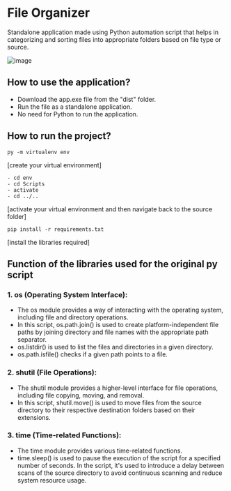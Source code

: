 # File Organizer
Standalone application made using Python automation script that helps in categorizing and sorting files into appropriate folders based on file type or source.

![image](https://github.com/Kshitijk14/DownloadsManager/assets/98537053/04edc0d0-5199-41f8-bbda-67356a6e1eb7)

## How to use the application?
- Download the app.exe file from the "dist" folder.
- Run the file as a standalone application.
- No need for Python to run the application.

## How to run the project?
```
py -m virtualenv env 
```
  [create your virtual environment]

```
- cd env
- cd Scripts
- activate 
- cd ../.. 
```
  [activate your virtual environment and then navigate back to the source folder]
  
```
pip install -r requirements.txt 
```
  [install the libraries required]

<!-- for my own reference -->
## Function of the libraries used for the original py script
### 1. os (Operating System Interface):
  - The os module provides a way of interacting with the operating system, including file and directory operations.
  - In this script, os.path.join() is used to create platform-independent file paths by joining directory and file names with the appropriate path separator.
  - os.listdir() is used to list the files and directories in a given directory.
  - os.path.isfile() checks if a given path points to a file.

### 2. shutil (File Operations):
  - The shutil module provides a higher-level interface for file operations, including file copying, moving, and removal.
  -  In this script, shutil.move() is used to move files from the source directory to their respective destination folders based on their extensions.

### 3. time (Time-related Functions):
  - The time module provides various time-related functions.
  - time.sleep() is used to pause the execution of the script for a specified number of seconds. In the script, it's used to introduce a delay between scans of the source directory to avoid continuous scanning and reduce system resource usage.
